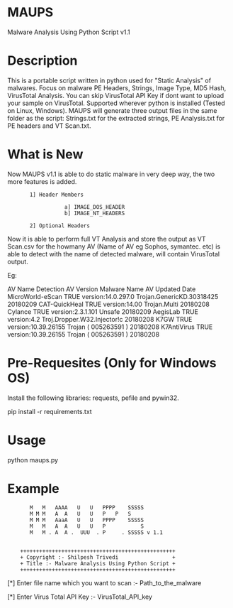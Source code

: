 # MAUPS

Malware Analysis Using Python Script v1.1

# Description

This is a portable script written in python used for "Static Analysis" of malwares. Focus on malware PE Headers, Strings, Image Type, MD5 Hash, VirusTotal Analysis. You can skip VirusTotal API Key if dont want to upload your sample on VirusTotal. Supported wherever python is installed (Tested on Linux, Windows). MAUPS will generate three output files in the same folder as the script: Strings.txt for the extracted strings, PE Analysis.txt for PE headers and VT Scan.txt.  

# What is New

Now MAUPS v1.1 is able to do static malware in very deep way, the two more features is added.

           1] Header Members
           
                      a] IMAGE_DOS_HEADER
                      b] IMAGE_NT_HEADERS
                      
           2] Optional Headers
Now it is able to perform full VT Analysis and store the output as VT Scan.csv for the howmany AV (Name of AV eg Sophos, symantec. etc) is able to detect with the name of detected malware, will contain VirusTotal output. 

Eg:

AV Name	           Detection	AV Version	           Malware Name	           AV Updated Date
MicroWorld-eScan	TRUE	version:14.0.297.0	Trojan.GenericKD.30318425	20180209
CAT-QuickHeal	TRUE	version:14.00	Trojan.Multi	           20180208
Cylance	           TRUE	version:2.3.1.101	Unsafe	                      20180209
AegisLab	           TRUE	version:4.2	Troj.Dropper.W32.Injector!c	20180208
K7GW	           TRUE	version:10.39.26155	Trojan ( 005263591 )	           20180208
K7AntiVirus	TRUE	version:10.39.26155	Trojan ( 005263591 )	           20180208

# Pre-Requesites (Only for Windows OS)

Install the following libraries: requests, pefile and pywin32.

pip install -r requirements.txt

# Usage

python maups.py

# Example

           M   M   AAAA   U   U   PPPP    SSSSS
           M M M   A  A   U   U   P   P   S
           M M M   AaaA   U   U   PPPP    SSSSS
           M   M   A  A   U   U   P           S
           M   M . A  A .  UUU  . P     . SSSSS v 1.1


        +++++++++++++++++++++++++++++++++++++++++++++++++
        + Copyright :- Shilpesh Trivedi                 +
        + Title :- Malware Analysis Using Python Script +
        +++++++++++++++++++++++++++++++++++++++++++++++++

 [*] Enter file name which you want to scan :- Path_to_the_malware

 [*] Enter Virus Total API Key :- VirusTotal_API_key
